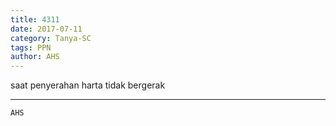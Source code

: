 ```yaml
---
title: 4311
date: 2017-07-11
category: Tanya-SC
tags: PPN
author: AHS
---
```


saat penyerahan harta tidak bergerak

---



`AHS`
